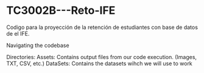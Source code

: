 # TC3002B---Reto-IFE
Codigo para la proyección de la retención de estudiantes con base de datos de el IFE.

Navigating the codebase

Directories:
Assets: Contains output files from our code execution. (Images, TXT, CSV, etc.)
DataSets: Contains the datasets wihch we will use to work
